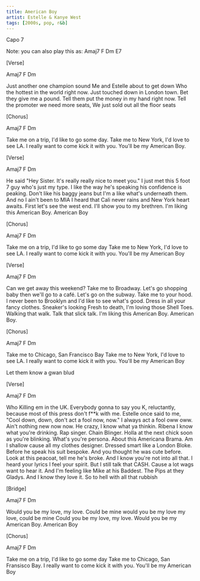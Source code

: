 ```yaml
---
title: American Boy
artist: Estelle & Kanye West
tags: [2000s, pop, r&b]
---
```


Capo 7
 
Note: you can also play this as: Amaj7  F  Dm  E7
 
 
[Verse]
 
Amaj7  F  Dm
 
Just another one champion sound
Me and Estelle about to get down
Who the hottest in the world right now.
Just touched down in London town.
Bet they give me a pound.
Tell them put the money in my hand right now.
Tell the promoter we need more seats,
We just sold out all the floor seats
 
 
[Chorus]
 
Amaj7  F  Dm
 
Take me on a trip, I'd like to go some day.
Take me to New York, I'd love to see LA.
I really want to come kick it with you.
You'll be my American Boy.
 
 
[Verse]
 
Amaj7  F  Dm
 
He said "Hey Sister.
It's really really nice to meet you."
I just met this 5 foot 7 guy who's just my type.
I like the way he's speaking his confidence is peaking.
Don't like his baggy jeans but I'm a like what's underneath them.
And no I ain't been to MIA
I heard that Cali never rains and New York heart awaits.
First let's see the west end.
I'll show you to my brethren.
I'm liking this American Boy. American Boy
 
 
[Chorus]
 
Amaj7  F  Dm
 
Take me on a trip, I'd like to go some day
Take me to New York, I'd love to see LA.
I really want to come kick it with you.
You'll be my American Boy
 
 
[Verse]
 
Amaj7  F  Dm
 
Can we get away this weekend?
Take me to Broadway.
Let's go shopping baby then we'll go to a café.
Let's go on the subway.
Take me to your hood.
I never been to Brooklyn and I'd like to see what's good.
Dress in all your fancy clothes.
Sneaker's looking Fresh to death, I'm loving those Shell Toes.
Walking that walk.
Talk that slick talk.
I'm liking this American Boy. American Boy.
 
 
[Chorus]
 
Amaj7  F  Dm
 
Take me to Chicago, San Francisco Bay
Take me to New York, I'd love to see LA.
I really want to come kick it with you.
You'll be my American Boy
 
Let them know a gwan blud
 
 
[Verse]
 
Amaj7  F  Dm
 
Who Killing em in the UK.
Everybody gonna to say you K, reluctantly, because most of this press don't f**k with me.
Estelle once said to me, "Cool down, down, don't act a fool now, now."
I always act a fool oww oww.
Ain't nothing new now now.
He crazy, I know what ya thinkin.
Ribena I know what you're drinking.
Rap singer. Chain Blinger.
Holla at the next chick soon as you're blinking.
What's you're persona.
About this Americana Brama.
Am I shallow cause all my clothes designer.
Dressed smart like a London Bloke.
Before he speak his suit bespoke.
And you thought he was cute before.
Look at this peacoat, tell me he's broke.
And I know you're not into all that.
I heard your lyrics I feel your spirit.
But I still talk that CASH.
Cause a lot wags want to hear it.
And I'm feeling like Mike at his Baddest.
The Pips at they Gladys.
And I know they love it.
So to hell with all that rubbish
 
 
[Bridge]
 
Amaj7  F  Dm
 
Would you be my love, my love.
Could be mine would you be my love my love, could be mine
Could you be my love, my love.
Would you be my American Boy. American Boy
 
 
[Chorus]
 
Amaj7  F  Dm
 
Take me on a trip, I'd like to go some day
Take me to Chicago, San Fransisco Bay.
I really want to come kick it with you.
You'll be my American Boy
